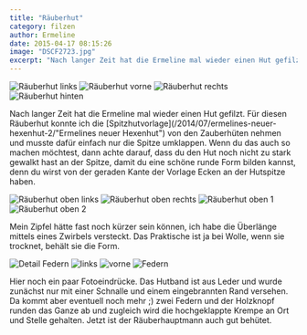 ```yaml
---
title: "Räuberhut"
category: filzen
author: Ermeline
date: 2015-04-17 08:15:26
image: "DSCF2723.jpg"
excerpt: "Nach langer Zeit hat die Ermeline mal wieder einen Hut gefilzt. "
---
```


![Räuberhut links](DSCF2723.jpg)
![Räuberhut vorne](DSCF2724.jpg)
![Räuberhut rechts](DSCF2725.jpg)
![Räuberhut hinten](DSCF2726.jpg)

Nach langer Zeit hat die Ermeline mal wieder einen Hut gefilzt. Für diesen Räuberhut konnte ich die [Spitzhutvorlage](/2014/07/ermelines-neuer-hexenhut-2/"Ermelines neuer Hexenhut") von den Zauberhüten nehmen und musste dafür einfach nur die Spitze umklappen. Wenn du das auch so machen möchtest, dann achte darauf, dass du den Hut noch nicht zu stark gewalkt hast an der Spitze, damit du eine schöne runde Form bilden kannst, denn du wirst von der geraden Kante der Vorlage Ecken an der Hutspitze haben.


![Räuberhut oben links](DSCF2717.jpg)
![Räuberhut oben rechts](DSCF2718.jpg)
![Räuberhut oben 1](DSCF2729.jpg)
![Räuberhut oben 2](DSCF2730.jpg)

Mein Zipfel hätte fast noch kürzer sein können, ich habe die Überlänge mittels eines Zwirbels versteckt. Das Praktische ist ja bei Wolle, wenn sie trocknet, behält sie die Form.


![Detail Federn](DSCF2720.jpg)
![links](DSCF2727.jpg)
![vorne](DSCF2728.jpg)
![Federn](DSCF2731.jpg)

Hier noch ein paar Fotoeindrücke. Das Hutband ist aus Leder und wurde zunächst nur mit einer Schnalle und einem eingebrannten Rand versehen. Da kommt aber eventuell noch mehr ;) zwei Federn und der Holzknopf runden das Ganze ab und zugleich wird die hochgeklappte Krempe an Ort und Stelle gehalten. Jetzt ist der Räuberhauptmann auch gut behütet.
